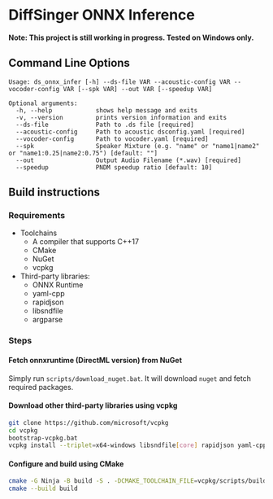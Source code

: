 # DiffSinger ONNX Inference
**Note: This project is still working in progress. Tested on Windows only.**

## Command Line Options
```
Usage: ds_onnx_infer [-h] --ds-file VAR --acoustic-config VAR --vocoder-config VAR [--spk VAR] --out VAR [--speedup VAR]

Optional arguments:
  -h, --help            shows help message and exits
  -v, --version         prints version information and exits
  --ds-file             Path to .ds file [required]
  --acoustic-config     Path to acoustic dsconfig.yaml [required]
  --vocoder-config      Path to vocoder.yaml [required]
  --spk                 Speaker Mixture (e.g. "name" or "name1|name2" or "name1:0.25|name2:0.75") [default: ""]
  --out                 Output Audio Filename (*.wav) [required]
  --speedup             PNDM speedup ratio [default: 10]
```

## Build instructions
### Requirements
* Toolchains
  * A compiler that supports C++17
  * CMake
  * NuGet
  * vcpkg
* Third-party libraries:
  * ONNX Runtime
  * yaml-cpp
  * rapidjson
  * libsndfile
  * argparse

### Steps
#### Fetch onnxruntime (DirectML version) from NuGet
Simply run `scripts/download_nuget.bat`. It will download `nuget` and fetch required packages.

#### Download other third-party libraries using vcpkg
```bash
git clone https://github.com/microsoft/vcpkg
cd vcpkg
bootstrap-vcpkg.bat
vcpkg install --triplet=x64-windows libsndfile[core] rapidjson yaml-cpp argparse
```

#### Configure and build using CMake
```bash
cmake -G Ninja -B build -S . -DCMAKE_TOOLCHAIN_FILE=vcpkg/scripts/buildsystems/vcpkg.cmake -DVCPKG_TARGET_TRIPLET=x64-windows
cmake --build build
```
